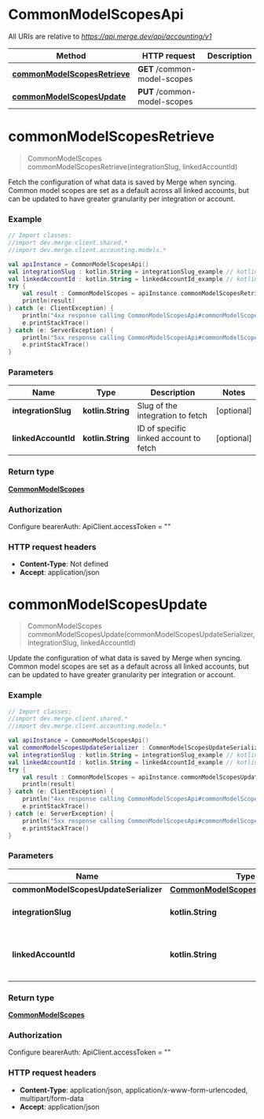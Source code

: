 # CommonModelScopesApi

All URIs are relative to *https://api.merge.dev/api/accounting/v1*

Method | HTTP request | Description
------------- | ------------- | -------------
[**commonModelScopesRetrieve**](CommonModelScopesApi.md#commonModelScopesRetrieve) | **GET** /common-model-scopes | 
[**commonModelScopesUpdate**](CommonModelScopesApi.md#commonModelScopesUpdate) | **PUT** /common-model-scopes | 


<a name="commonModelScopesRetrieve"></a>
# **commonModelScopesRetrieve**
> CommonModelScopes commonModelScopesRetrieve(integrationSlug, linkedAccountId)



Fetch the configuration of what data is saved by Merge when syncing. Common model scopes are set as a default across all linked accounts, but can be updated to have greater granularity per integration or account.

### Example
```kotlin
// Import classes:
//import dev.merge.client.shared.*
//import dev.merge.client.accounting.models.*

val apiInstance = CommonModelScopesApi()
val integrationSlug : kotlin.String = integrationSlug_example // kotlin.String | Slug of the integration to fetch
val linkedAccountId : kotlin.String = linkedAccountId_example // kotlin.String | ID of specific linked account to fetch
try {
    val result : CommonModelScopes = apiInstance.commonModelScopesRetrieve(integrationSlug, linkedAccountId)
    println(result)
} catch (e: ClientException) {
    println("4xx response calling CommonModelScopesApi#commonModelScopesRetrieve")
    e.printStackTrace()
} catch (e: ServerException) {
    println("5xx response calling CommonModelScopesApi#commonModelScopesRetrieve")
    e.printStackTrace()
}
```

### Parameters

Name | Type | Description  | Notes
------------- | ------------- | ------------- | -------------
 **integrationSlug** | **kotlin.String**| Slug of the integration to fetch | [optional]
 **linkedAccountId** | **kotlin.String**| ID of specific linked account to fetch | [optional]

### Return type

[**CommonModelScopes**](CommonModelScopes.md)

### Authorization


Configure bearerAuth:
    ApiClient.accessToken = ""

### HTTP request headers

 - **Content-Type**: Not defined
 - **Accept**: application/json

<a name="commonModelScopesUpdate"></a>
# **commonModelScopesUpdate**
> CommonModelScopes commonModelScopesUpdate(commonModelScopesUpdateSerializer, integrationSlug, linkedAccountId)



Update the configuration of what data is saved by Merge when syncing. Common model scopes are set as a default across all linked accounts, but can be updated to have greater granularity per integration or account.

### Example
```kotlin
// Import classes:
//import dev.merge.client.shared.*
//import dev.merge.client.accounting.models.*

val apiInstance = CommonModelScopesApi()
val commonModelScopesUpdateSerializer : CommonModelScopesUpdateSerializer =  // CommonModelScopesUpdateSerializer | 
val integrationSlug : kotlin.String = integrationSlug_example // kotlin.String | Slug of the integration to fetch
val linkedAccountId : kotlin.String = linkedAccountId_example // kotlin.String | ID of specific linked account to fetch
try {
    val result : CommonModelScopes = apiInstance.commonModelScopesUpdate(commonModelScopesUpdateSerializer, integrationSlug, linkedAccountId)
    println(result)
} catch (e: ClientException) {
    println("4xx response calling CommonModelScopesApi#commonModelScopesUpdate")
    e.printStackTrace()
} catch (e: ServerException) {
    println("5xx response calling CommonModelScopesApi#commonModelScopesUpdate")
    e.printStackTrace()
}
```

### Parameters

Name | Type | Description  | Notes
------------- | ------------- | ------------- | -------------
 **commonModelScopesUpdateSerializer** | [**CommonModelScopesUpdateSerializer**](CommonModelScopesUpdateSerializer.md)|  |
 **integrationSlug** | **kotlin.String**| Slug of the integration to fetch | [optional]
 **linkedAccountId** | **kotlin.String**| ID of specific linked account to fetch | [optional]

### Return type

[**CommonModelScopes**](CommonModelScopes.md)

### Authorization


Configure bearerAuth:
    ApiClient.accessToken = ""

### HTTP request headers

 - **Content-Type**: application/json, application/x-www-form-urlencoded, multipart/form-data
 - **Accept**: application/json


